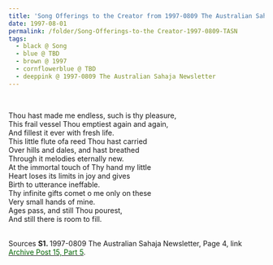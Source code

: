 ```yaml
---
title: 'Song Offerings to the Creator from 1997-0809 The Australian Sahaja Newsletter, Page 4'
date: 1997-08-01
permalink: /folder/Song-Offerings-to-the Creator-1997-0809-TASN
tags:
  - black @ Song
  - blue @ TBD
  - brown @ 1997
  - cornflowerblue @ TBD
  - deeppink @ 1997-0809 The Australian Sahaja Newsletter
---
```


<br>

<p>
Thou hast made me endless, such is thy pleasure,<br>
This frail vessel Thou emptiest again and again,<br>
And fillest it ever with fresh life.<br>
This little flute ofa reed Thou hast carried<br>
Over hills and dales, and hast breathed<br>
Through it melodies eternally new.<br>
At the immortal touch of Thy hand my little<br>
Heart loses its limits in joy and gives<br>
Birth to utterance ineffable.<br>
Thy infinite gifts comet o me only on these<br>
Very small hands of mine.<br>
Ages pass, and still Thou pourest,<br>
And still there is room to fill.<br>
</p> 

<br>

<wave-list>
<list-title color="DarkSeaGreen" width="40">Sources</list-title>
  <list-item color="BlanchedAlmond"  width="280"><b>S1. </b> 1997-0809 The Australian Sahaja Newsletter, Page 4, link <a href="https://seven-teams.github.io/archives/2023/1213"><font color="DarkGreen">Archive Post 15, Part 5</font></a>.</list-item>
</wave-list>
